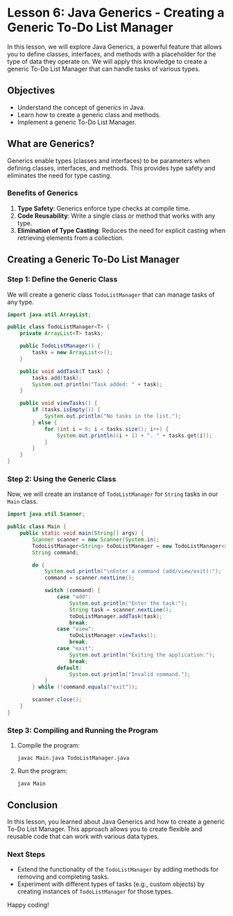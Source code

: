 # Lesson 6: Java Generics - Creating a Generic To-Do List Manager

In this lesson, we will explore Java Generics, a powerful feature that allows you to define classes, interfaces, and methods with a placeholder for the type of data they operate on. We will apply this knowledge to create a generic To-Do List Manager that can handle tasks of various types.

## Objectives
- Understand the concept of generics in Java.
- Learn how to create a generic class and methods.
- Implement a generic To-Do List Manager.

## What are Generics?
Generics enable types (classes and interfaces) to be parameters when defining classes, interfaces, and methods. This provides type safety and eliminates the need for type casting.

### Benefits of Generics
1. **Type Safety**: Generics enforce type checks at compile time.
2. **Code Reusability**: Write a single class or method that works with any type.
3. **Elimination of Type Casting**: Reduces the need for explicit casting when retrieving elements from a collection.

## Creating a Generic To-Do List Manager

### Step 1: Define the Generic Class
We will create a generic class `TodoListManager` that can manage tasks of any type.

```java
import java.util.ArrayList;

public class TodoListManager<T> {
    private ArrayList<T> tasks;

    public TodoListManager() {
        tasks = new ArrayList<>();
    }

    public void addTask(T task) {
        tasks.add(task);
        System.out.println("Task added: " + task);
    }

    public void viewTasks() {
        if (tasks.isEmpty()) {
            System.out.println("No tasks in the list.");
        } else {
            for (int i = 0; i < tasks.size(); i++) {
                System.out.println((i + 1) + ". " + tasks.get(i));
            }
        }
    }
}
```

### Step 2: Using the Generic Class
Now, we will create an instance of `TodoListManager` for `String` tasks in our `Main` class.

```java
import java.util.Scanner;

public class Main {
    public static void main(String[] args) {
        Scanner scanner = new Scanner(System.in);
        TodoListManager<String> toDoListManager = new TodoListManager<>();  // Managing String tasks
        String command;

        do {
            System.out.println("\nEnter a command (add/view/exit):");
            command = scanner.nextLine();

            switch (command) {
                case "add":
                    System.out.println("Enter the task:");
                    String task = scanner.nextLine();
                    toDoListManager.addTask(task);
                    break;
                case "view":
                    toDoListManager.viewTasks();
                    break;
                case "exit":
                    System.out.println("Exiting the application.");
                    break;
                default:
                    System.out.println("Invalid command.");
            }
        } while (!command.equals("exit"));

        scanner.close();
    }
}
```

### Step 3: Compiling and Running the Program
1. Compile the program:
   ```
   javac Main.java TodoListManager.java
   ```

2. Run the program:
   ```
   java Main
   ```

## Conclusion
In this lesson, you learned about Java Generics and how to create a generic To-Do List Manager. This approach allows you to create flexible and reusable code that can work with various data types.

### Next Steps
- Extend the functionality of the `TodoListManager` by adding methods for removing and completing tasks.
- Experiment with different types of tasks (e.g., custom objects) by creating instances of `TodoListManager` for those types.

Happy coding!